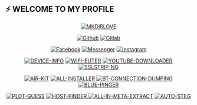 ## ⚡ WELCOME TO MY PROFILE
<p align="center"><a href="https://avatars0.githubusercontent.com/u/52001009?s=460&u=1292c6a3f7ac594f6e8c8414f433692779be9285&v=4" height='195' alt="mkdirlove">
<a href="https://github.com/mkdirlove"><img title="MKDIRLOVE" src="https://github-readme-stats.vercel.app/api?username=mkdirlove&show_icons=true&include_all_commits=true&theme=chartreuse-dark&cache_seconds=3200"></a>
</p>

<p align="center">
<a href="https://github.com/mkdirlove"><img title="Github" src="https://img.shields.io/badge/Github-MKDIRLOVE-blue?style=for-the-badge&logo=github"></a>
<a href="https://gitlab.com/mkdirlove"><img title="Gitlab" src="https://img.shields.io/badge/Gitlab-MKDIRLOVE-blue?style=for-the-badge&logo=gitlab"></a>
</p>

<p align="center">
<a href="https://fb.com/mkdirlove.git"><img title="Facebook" src="https://img.shields.io/badge/Facebook-red?style=for-the-badge&logo=facebook"></a>
<a href="https://m.me/mkdirlove.git"><img title="Messenger" src="https://img.shields.io/badge/Messenger-red?style=for-the-badge&logo=messenger"></a>
<a href="https://www.instagram.com/"><img title="Instagram" src="https://img.shields.io/badge/INSTAGRAM-purple?style=for-the-badge&logo=instagram"></a>

<p align="center">
<a href="https://github.com/mkdirlove/DEVICE-INFO"><img title="DEVICE-INFO" src="https://github-readme-stats.vercel.app/api/pin/?username=mkdirlove&repo=DEVICE-INFO&theme=dark"></a>
<a href="https://github.com/mkdirlove/WIFI-EUTER"><img title="WIFI-EUTER" src="https://github-readme-stats.vercel.app/api/pin/?username=mkdirlove&repo=WIFI-EUTER&theme=dark"></a>
<a href="https://github.com/mkdirlove/YOUTUBE-DOWNLOADER"><img title="YOUTUBE-DOWNLOADER" src="https://github-readme-stats.vercel.app/api/pin/?username=mkdirlove&repo=YOUTUBE-DOWNLOADER&theme=dark"></a>
<a href="https://github.com/mkdirlove/SSLSTRIP-NG"><img title="SSLSTRIP-NG" src="https://github-readme-stats.vercel.app/api/pin/?username=mkdirlove&repo=SSLSTRIP-NG&theme=dark"></a>
</p>

<p align="center">
<a href="https://github.com/mkdirlove/AIR-KIT"><img title="AIR-KIT" src="https://github-readme-stats.vercel.app/api/pin/?username=mkdirlove&repo=AIR-KIT&theme=vision-friendly-dark"></a>
<a href="https://github.com/mkdirlove/ALL-INSTALLER"><img title="ALL-INSTALLER" src="https://github-readme-stats.vercel.app/api/pin/?username=mkdirlove&repo=ALL-INSTALLER&theme=vision-friendly-dark"></a>
<a href="https://github.com/mkdirlove/BT-CONNECTION-DUMPING"><img title="BT-CONNECTION-DUMPING" src="https://github-readme-stats.vercel.app/api/pin/?username=mkdirlove&repo=BT-CONNECTION-DUMPING&theme=vision-friendly-dark"></a>
<a href="https://github.com/mkdirlove/BLUE-PINGER"><img title="BLUE-PINGER" src="https://github-readme-stats.vercel.app/api/pin/?username=mkdirlove&repo=BLUE-PINGER&theme=vision-friendly-dark"></a>
</p>

<p align="center">
<a href="https://github.com/mkdirlove/PLDT-GUESS"><img title="PLDT-GUESS" src="https://github-readme-stats.vercel.app/api/pin/?username=mkdirlove&repo=PLDT-GUESS&theme=tokyonight"></a>
<a href="https://github.com/mkdirlove/HOST-FINDER"><img title="HOST-FINDER" src="https://github-readme-stats.vercel.app/api/pin/?username=mkdirlove&repo=HOST-FINDER&theme=tokyonight"</a>
<a href="https://github.com/mkdirlove/ALL-IN-META-EXTRACT"><img title="ALL-IN-META-EXTRACT" src="https://github-readme-stats.vercel.app/api/pin/?username=mkdirlove&repo=ALL-IN-META-EXTRACT&theme=tokyonight"></a>
<a href="https://github.com/mkdirlove/AUTO-STEG"><img title="AUTO-STEG" src="https://github-readme-stats.vercel.app/api/pin/?username=mkdirlove&repo=AUTO-STEG&theme=tokyonight"></a>
</p>
